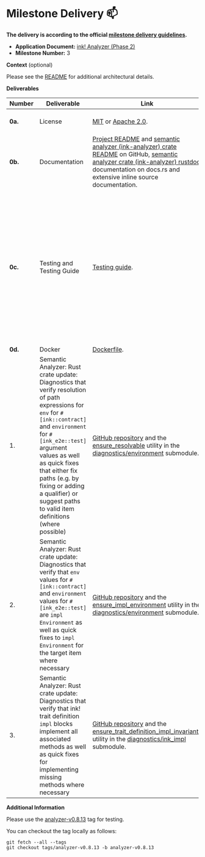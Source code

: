# Milestone Delivery :mailbox:

**The delivery is according to the official [milestone delivery guidelines](https://github.com/w3f/Grants-Program/blob/master/docs/Support%20Docs/milestone-deliverables-guidelines.md).**

* **Application Document:** [ink! Analyzer (Phase 2)](https://github.com/w3f/Grants-Program/blob/master/applications/ink-analyzer-phase-2.md)
* **Milestone Number:** 3

**Context** (optional)

Please see the [README](https://github.com/ink-analyzer/ink-analyzer#readme) for additional architectural details.

**Deliverables**

| Number  | Deliverable                                                                                                                                                                                                                                                                                                                            | Link                                                                                                                                                                                                                                                                                                                                                                                                                             | Notes                                                                                                                                                                                                                                                                                                                                                                                                                                                                                                                                                                                                                                                                                                                                                                                                                                                                                                                                                                                                                                                                                                                                                                                                                                 |
|---------|----------------------------------------------------------------------------------------------------------------------------------------------------------------------------------------------------------------------------------------------------------------------------------------------------------------------------------------|----------------------------------------------------------------------------------------------------------------------------------------------------------------------------------------------------------------------------------------------------------------------------------------------------------------------------------------------------------------------------------------------------------------------------------|---------------------------------------------------------------------------------------------------------------------------------------------------------------------------------------------------------------------------------------------------------------------------------------------------------------------------------------------------------------------------------------------------------------------------------------------------------------------------------------------------------------------------------------------------------------------------------------------------------------------------------------------------------------------------------------------------------------------------------------------------------------------------------------------------------------------------------------------------------------------------------------------------------------------------------------------------------------------------------------------------------------------------------------------------------------------------------------------------------------------------------------------------------------------------------------------------------------------------------------|
| **0a.** | License                                                                                                                                                                                                                                                                                                                                | [MIT](https://github.com/ink-analyzer/ink-analyzer/blob/master/LICENSE-MIT) or [Apache 2.0](https://github.com/ink-analyzer/ink-analyzer/blob/master/LICENSE-APACHE).                                                                                                                                                                                                                                                            | Dual-licensed under either of MIT or Apache 2.0 licenses at the downstream user's option.                                                                                                                                                                                                                                                                                                                                                                                                                                                                                                                                                                                                                                                                                                                                                                                                                                                                                                                                                                                                                                                                                                                                             |
| **0b.** | Documentation                                                                                                                                                                                                                                                                                                                          | [Project README](https://github.com/ink-analyzer/ink-analyzer#readme) and [semantic analyzer (ink-analyzer) crate README](https://github.com/ink-analyzer/ink-analyzer/tree/master/crates/analyzer#readme) on GitHub, [semantic analyzer crate (ink-analyzer) rustdoc](https://docs.rs/ink-analyzer/latest/ink_analyzer/) documentation on docs.rs and extensive inline source documentation.                                    | The semantic analyzer crate's README is published on both [GitHub](https://github.com/ink-analyzer/ink-analyzer/tree/master/crates/analyzer#readme) and [crates.io](https://crates.io/crates/ink-analyzer). It contains instructions for installation and usage, and links to crate specific documentation on docs.rs.                                                                                                                                                                                                                                                                                                                                                                                                                                                                                                                                                                                                                                                                                                                                                                                                                                                                                                                |
| **0c.** | Testing and Testing Guide                                                                                                                                                                                                                                                                                                              | [Testing guide](https://github.com/ink-analyzer/ink-analyzer#testing).                                                                                                                                                                                                                                                                                                                                                           | See notes for each deliverable below for details about unit and integration tests. In general, unit tests are defined in related modules/submodules, while integration tests are found in the [tests directory of the semantic analyzer (ink-analyzer) crate](https://github.com/ink-analyzer/ink-analyzer/tree/master/crates/analyzer/tests) (e.g. [tests/diagnostics](https://github.com/ink-analyzer/ink-analyzer/blob/master/crates/analyzer/tests/diagnostics.rs)) with related fixtures found in [test-utils/fixtures](https://github.com/ink-analyzer/ink-analyzer/blob/master/crates/test-utils/src/fixtures.rs). Checking out the [parse_offset_at](https://github.com/ink-analyzer/ink-analyzer/blob/master/crates/test-utils/src/lib.rs#L55-L86) utility may be useful as it is extensively used in both the unit and integration tests. All features in this milestone can also be manually tested using the latest version of the [VS Code Extension](https://marketplace.visualstudio.com/items?itemName=ink-analyzer.ink-analyzer). For instructions for manual feature testing, refer to the [VS Code extension's "Manual Feature Testing Guide"](https://github.com/ink-analyzer/ink-vscode/blob/master/TESTING.md). |
| **0d.** | Docker                                                                                                                                                                                                                                                                                                                                 | [Dockerfile](https://github.com/ink-analyzer/ink-analyzer/blob/master/Dockerfile).                                                                                                                                                                                                                                                                                                                                               |                                                                                                                                                                                                                                                                                                                                                                                                                                                                                                                                                                                                                                                                                                                                                                                                                                                                                                                                                                                                                                                                                                                                                                                                                                       |
| 1.      | Semantic Analyzer: Rust crate update: Diagnostics that verify resolution of path expressions for `env` for `#[ink::contract]` and `environment` for `#[ink_e2e::test]` argument values as well as quick fixes that either fix paths (e.g. by fixing or adding a qualifier) or suggest paths to valid item definitions (where possible) | [GitHub repository](https://github.com/ink-analyzer/ink-analyzer) and the [ensure_resolvable](https://github.com/ink-analyzer/ink-analyzer/blob/analyzer-v0.8.13/crates/analyzer/src/analysis/diagnostics/environment.rs#L32-L135) utility in the [diagnostics/environment](https://github.com/ink-analyzer/ink-analyzer/blob/analyzer-v0.8.13/crates/analyzer/src/analysis/diagnostics/environment.rs) submodule.               | At the highest level, this feature is implemented by the [ensure_resolvable](https://github.com/ink-analyzer/ink-analyzer/blob/analyzer-v0.8.13/crates/analyzer/src/analysis/diagnostics/environment.rs#L32-L135) utility in the [diagnostics/environment](https://github.com/ink-analyzer/ink-analyzer/blob/analyzer-v0.8.13/crates/analyzer/src/analysis/diagnostics/environment.rs) submodule. [Unit tests](https://github.com/ink-analyzer/ink-analyzer/blob/analyzer-v0.8.13/crates/analyzer/src/analysis/diagnostics/environment.rs#L564-L682) are found in the `diagnostics/environment` submodule and [integration tests](https://github.com/ink-analyzer/ink-analyzer/blob/analyzer-v0.8.13/crates/analyzer/tests/diagnostics.rs) are found in the `tests/diagnostics` module, while related fixtures in [test-utils/fixtures](https://github.com/ink-analyzer/ink-analyzer/blob/analyzer-v0.8.13/crates/test-utils/src/fixtures.rs#L9-L1544) have been updated with [environment argument resolution test cases](https://github.com/ink-analyzer/ink-analyzer/blob/analyzer-v0.8.13/crates/test-utils/src/fixtures.rs#L950-L971).                                                                                           |
| 2.      | Semantic Analyzer: Rust crate update: Diagnostics that verify that `env` values for `#[ink::contract]` and `environment` values for `#[ink_e2e::test]` are `impl Environment` as well as quick fixes to `impl Environment` for the target item where necessary                                                                         | [GitHub repository](https://github.com/ink-analyzer/ink-analyzer) and the [ensure_impl_environment](https://github.com/ink-analyzer/ink-analyzer/blob/analyzer-v0.8.13/crates/analyzer/src/analysis/diagnostics/environment.rs#L137-L193) utility in the [diagnostics/environment](https://github.com/ink-analyzer/ink-analyzer/blob/analyzer-v0.8.13/crates/analyzer/src/analysis/diagnostics/environment.rs) submodule.        | At the highest level, this feature is implemented by the [ensure_impl_environment](https://github.com/ink-analyzer/ink-analyzer/blob/analyzer-v0.8.13/crates/analyzer/src/analysis/diagnostics/environment.rs#L137-L193) utility in the [diagnostics/environment](https://github.com/ink-analyzer/ink-analyzer/blob/analyzer-v0.8.13/crates/analyzer/src/analysis/diagnostics/environment.rs) submodule. [Unit tests](https://github.com/ink-analyzer/ink-analyzer/blob/analyzer-v0.8.13/crates/analyzer/src/analysis/diagnostics/environment.rs#L684-L875) are found in the `diagnostics/environment` submodule and [integration tests](https://github.com/ink-analyzer/ink-analyzer/blob/analyzer-v0.8.13/crates/analyzer/tests/diagnostics.rs) are found in the `tests/diagnostics` module, while related fixtures in [test-utils/fixtures](https://github.com/ink-analyzer/ink-analyzer/blob/analyzer-v0.8.13/crates/test-utils/src/fixtures.rs#L9-L1544) have been updated with [`ink::env::Environment` implementation test cases](https://github.com/ink-analyzer/ink-analyzer/blob/analyzer-v0.8.13/crates/test-utils/src/fixtures.rs#L972-L993).                                                                             |
| 3.      | Semantic Analyzer: Rust crate update: Diagnostics that verify that ink! trait definition `impl` blocks implement all associated methods as well as quick fixes for implementing missing methods where necessary                                                                                                                        | [GitHub repository](https://github.com/ink-analyzer/ink-analyzer) and the [ensure_trait_definition_impl_invariants](https://github.com/ink-analyzer/ink-analyzer/blob/analyzer-v0.8.13/crates/analyzer/src/analysis/diagnostics/ink_impl.rs#L357-L598) utility in the [diagnostics/ink_impl](https://github.com/ink-analyzer/ink-analyzer/blob/analyzer-v0.8.13/crates/analyzer/src/analysis/diagnostics/ink_impl.rs) submodule. | At the highest level, this feature is implemented by the [ensure_trait_definition_impl_invariants](https://github.com/ink-analyzer/ink-analyzer/blob/analyzer-v0.8.13/crates/analyzer/src/analysis/diagnostics/ink_impl.rs#L357-L598) utility in the [diagnostics/ink_impl](https://github.com/ink-analyzer/ink-analyzer/blob/analyzer-v0.8.13/crates/analyzer/src/analysis/diagnostics/ink_impl.rs) submodule. [Unit tests](https://github.com/ink-analyzer/ink-analyzer/blob/analyzer-v0.8.13/crates/analyzer/src/analysis/diagnostics/ink_impl.rs#L1485-L1727) are found in the `diagnostics/ink_impl` submodule and [integration tests](https://github.com/ink-analyzer/ink-analyzer/blob/analyzer-v0.8.13/crates/analyzer/tests/diagnostics.rs) are found in the `tests/diagnostics` module, while related fixtures in [test-utils/fixtures](https://github.com/ink-analyzer/ink-analyzer/blob/analyzer-v0.8.13/crates/test-utils/src/fixtures.rs#L9-L1544) have been updated with [trait definition implementation test cases](https://github.com/ink-analyzer/ink-analyzer/blob/analyzer-v0.8.13/crates/test-utils/src/fixtures.rs#L1322-L1431).                                                                               |

**Additional Information**

Please use the [analyzer-v0.8.13](https://github.com/ink-analyzer/ink-analyzer/releases/tag/analyzer-v0.8.13) tag for testing.

You can checkout the tag locally as follows:
```shell
git fetch --all --tags
git checkout tags/analyzer-v0.8.13 -b analyzer-v0.8.13
```
